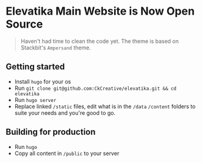 # Elevatika Main Website is Now Open Source

> Haven't had time to clean the code yet. The theme is based on Stackbit's `Ampersand` theme.

## Getting started

- Install `hugo` for your os
- Run `git clone git@github.com:CkCreative/elevatika.git && cd elevatika`
- Run `hugo server`
- Replace linked `/static` files, edit what is in the `/data` `/content` folders to suite your needs and you're good to go.

## Building for production

- Run `hugo`
- Copy all content in `/public` to your server
